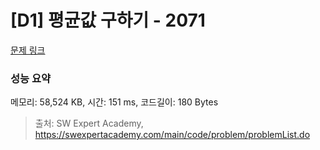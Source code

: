 # [D1] 평균값 구하기 - 2071 

[문제 링크](https://swexpertacademy.com/main/code/problem/problemDetail.do?contestProbId=AV5QRnJqA5cDFAUq) 

### 성능 요약

메모리: 58,524 KB, 시간: 151 ms, 코드길이: 180 Bytes



> 출처: SW Expert Academy, https://swexpertacademy.com/main/code/problem/problemList.do